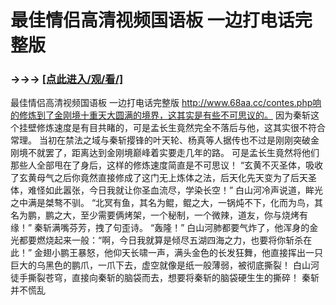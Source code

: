 # 最佳情侣高清视频国语板 一边打电话完整版

### →→→ <a href="http://3t3e.com/index.html">[点此进入/观/看/]</a>

最佳情侣高清视频国语板 一边打电话完整版
http://www.68aa.cc/contes.php响的修炼到了金刚境十重天大圆满的境界，这其实是有些不可思议的。
    因为秦斩这个挂壁修炼速度是有目共睹的，可是孟长生竟然完全不落后与他，这其实很不符合常理。
    当初在禁法之域与秦斩撄锋的叶天轮、杨真等人据传也不过是刚刚突破金刚境不就罢了，距离达到金刚境巅峰着实要走几年的路。
    可是孟长生竟然将他们那些人全部甩在了身后，这样的修炼速度简直是不可思议！
    “玄黄不灭圣体，吸收了玄黄母气之后你竟然直接修成了这门无上炼体之法，后天化先天变为了后天圣体，难怪如此嚣张，今日我就让你圣血流尽，学染长空！”
    白山河冷声说道，眸光之中满是桀骜不驯。
    “北冥有鱼，其名为鲲，鲲之大，一锅炖不下，化而为鸟，其名为鹏，鹏之大，至少需要俩烤架，一个秘制，一个微辣，道友，你与烧烤有缘！”
    秦斩满嘴芬芳，拽了句歪诗。
    “轰隆！”
    白山河肺都要气炸了，他浑身的金光都要燃烧起来一般：“啊，今日我就算是倾尽五湖四海之力，也要将你斩杀在此！”
    金翅小鹏王暴怒，他仰天长啸一声，满头金色的长发狂舞，他直接挥出一只巨大的乌黑色的鹏爪，一爪下去，虚空就像是纸一般薄弱，被彻底撕裂！
    白山河徒手撕裂苍穹，直接向秦斩的脑袋而去，想要将秦斩的脑袋硬生生的撕碎！
    秦斩并不慌乱
